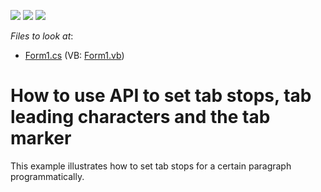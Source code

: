 <!-- default badges list -->
![](https://img.shields.io/endpoint?url=https://codecentral.devexpress.com/api/v1/VersionRange/128611330/11.1.4%2B)
[![](https://img.shields.io/badge/Open_in_DevExpress_Support_Center-FF7200?style=flat-square&logo=DevExpress&logoColor=white)](https://supportcenter.devexpress.com/ticket/details/E3081)
[![](https://img.shields.io/badge/📖_How_to_use_DevExpress_Examples-e9f6fc?style=flat-square)](https://docs.devexpress.com/GeneralInformation/403183)
<!-- default badges end -->
<!-- default file list -->
*Files to look at*:

* [Form1.cs](./CS/TabStops/Form1.cs) (VB: [Form1.vb](./VB/TabStops/Form1.vb))
<!-- default file list end -->
# How to use API to set tab stops, tab leading characters and the tab marker


<p>This example illustrates how to set tab stops for a certain paragraph programmatically.</p>

<br/>


